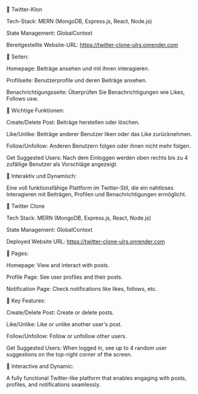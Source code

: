 📱 Twitter-Klon

Tech-Stack: MERN (MongoDB, Express.js, React, Node.js)

State Management: GlobalContext

Bereitgestellte Website-URL: https://twitter-clone-ulrs.onrender.com

🔹 Seiten:

Homepage: Beiträge ansehen und mit ihnen interagieren.

Profilseite: Benutzerprofile und deren Beiträge ansehen.

Benachrichtigungsseite: Überprüfen Sie Benachrichtigungen wie Likes, Follows usw.

🔹 Wichtige Funktionen:

Create/Delete Post: Beiträge herstellen oder löschen.

Like/Unlike: Beiträge anderer Benutzer liken oder das Like zurücknehmen.

Follow/Unfollow: Anderen Benutzern folgen oder ihnen nicht mehr folgen.

Get Suggested Users: Nach dem Einloggen werden oben rechts bis zu 4 zufällige Benutzer als Vorschläge angezeigt.

🚀 Interaktiv und Dynamisch:

Eine voll funktionsfähige Plattform im Twitter-Stil, die ein nahtloses Interagieren mit Beiträgen, Profilen und Benachrichtigungen ermöglicht.


📱 Twitter Clone

Tech Stack: MERN (MongoDB, Express.js, React, Node.js)

State Management: GlobalContext

Deployed Website URL: https://twitter-clone-ulrs.onrender.com

🔹 Pages:

Homepage: View and interact with posts.

Profile Page: See user profiles and their posts.

Notification Page: Check notifications like likes, follows, etc.

🔹 Key Features:

Create/Delete Post: Create or delete posts.

Like/Unlike: Like or unlike another user's post.

Follow/Unfollow: Follow or unfollow other users.

Get Suggested Users: When logged in, see up to 4 random user suggestions on the top-right corner of the screen.

🚀 Interactive and Dynamic:

A fully functional Twitter-like platform that enables engaging with posts, profiles, and notifications seamlessly.
